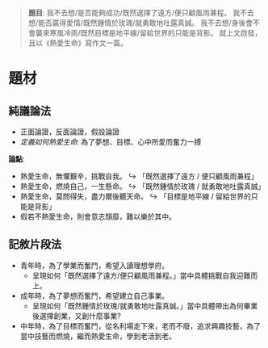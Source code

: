 > **題目**:
> 我不去想/是否能夠成功/既然選擇了遠方/便只顧風雨兼程。
> 我不去想/能否贏得愛情/既然鍾情於玫瑰/就勇敢地吐露真誠。
> 我不去想/身後會不會襲來寒風冷雨/既然目標是地平線/留給世界的只能是背影。
> 就上文啟發，且以《熱愛生命》寫作文一篇。

# 題材
## 純議論法
- 正面論證，反面論證，假設論證
- *定義如何熱愛生命*: 為了夢想、目標、心中所愛而奮力一搏

**論點**:
- 熱愛生命，無懼艱辛，挑戰自我。
  ↪️ 「既然選擇了遠方 / 便只顧風雨兼程」
- 熱愛生命，燃燒自己，一生懸命。
  ↪️ 「既然鍾情於玫瑰 / 就勇敢地吐露真誠」
- 熱愛生命，莫問得失，盡力爾後聽天命。
  ↪️ 「目標是地平線 / 留給世界的只能是背影」
- 假若不熱愛生命，則會意志頹靡，難以樂於其中。

## 記敘片段法
- 青年時，為了學業而奮鬥，希望入讀理想學府。
	- 呈現如何「既然選擇了遠方/便只顧風雨兼程。」當中具體挑戰自我迎難而上。
- 成年時，為了夢想而奮鬥，希望建立自己事業。
	- 呈現如何「既然鍾情於玫瑰/就勇敢地吐露真誠。」當中具體帶出為何畢業後選擇創業，又創什麼事業?
- 中年時，為了目標而奮鬥，從名利場走下來，老而不廢，追求興趣技藝，為了當中技藝而燃燒，繼而熱愛生命，學到老活到老。